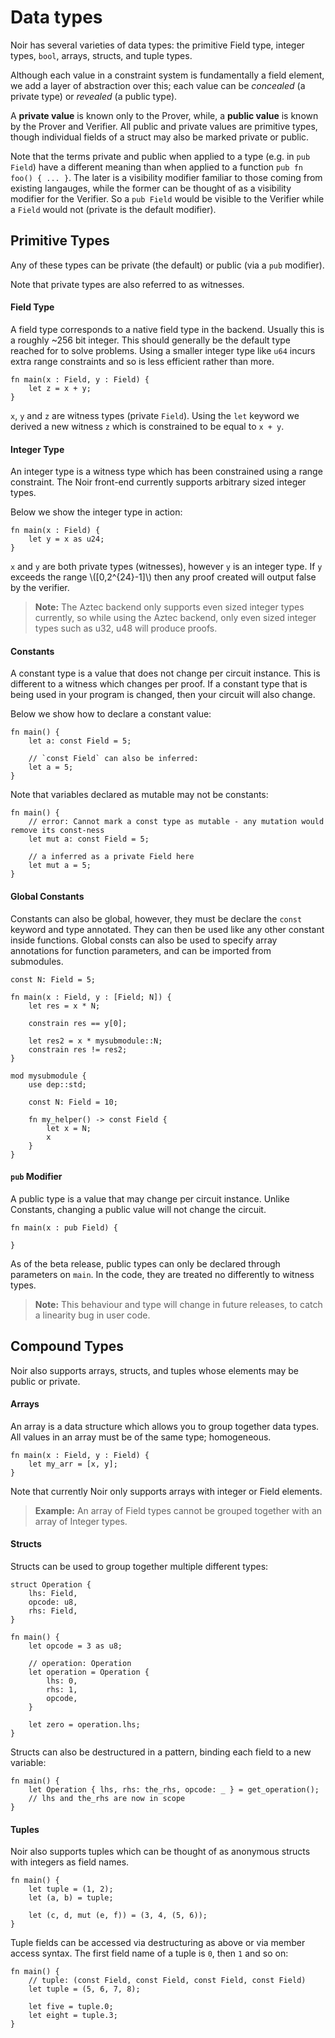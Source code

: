 # Data types

Noir has several varieties of data types: the primitive Field type, integer types, `bool`, arrays, structs, and tuple types.

Although each value in a constraint system is fundamentally a field element, we add a layer of abstraction over this;
each value can be _concealed_ (a private type) or _revealed_ (a public type).

A **private value** is known only to the Prover, while, a **public value** is known by the Prover and Verifier.
All public and private values are primitive types, though individual
fields of a struct may also be marked private or public.

Note that the terms private and public when applied to a type (e.g. in `pub Field`) have a different meaning than when
applied to a function `pub fn foo() { ... }`.
The later is a visibility modifier familiar to those coming from existing
langauges, while the former can be thought of as a visibility modifier for the Verifier.
So a `pub Field` would be visible to the Verifier while a `Field` would not (private is the default modifier).

## Primitive Types

Any of these types can be private (the default) or public (via a `pub` modifier).

Note that private types are also referred to as witnesses.

#### Field Type

A field type corresponds to a native field type in the backend. Usually this is a roughly ~256 bit integer.
This should generally be the default type reached for to solve problems. Using a smaller integer type like `u64` incurs
extra range constraints and so is less efficient rather than more.

```rust,noplaypen
fn main(x : Field, y : Field) {
    let z = x + y;
}
```

`x`, `y` and `z` are witness types (private `Field`). Using the `let` keyword we derived a new witness `z` which is constrained to be equal to `x + y`.

#### Integer Type

An integer type is a witness type which has been constrained using a range constraint.
The Noir front-end currently supports arbitrary sized integer types.

Below we show the integer type in action:

```rust,noplaypen
fn main(x : Field) {
    let y = x as u24;
}
```

`x` and `y` are both private types (witnesses), however `y` is an integer type.
If `y` exceeds the range \\([0,2^{24}-1]\\) then any proof created will output false by the verifier.

> **Note:** The Aztec backend only supports even sized integer types currently, so while using the Aztec backend, only even sized integer types such as u32, u48 will produce proofs.

#### Constants

A constant type is a value that does not change per circuit instance. This is different to a witness which changes per proof.
If a constant type that is being used in your program is changed, then your circuit will also change.

Below we show how to declare a constant value:

```rust,noplaypen
fn main() {
    let a: const Field = 5;

    // `const Field` can also be inferred:
    let a = 5;
}
```

Note that variables declared as mutable may not be constants:

```rust,noplaypen
fn main() {
    // error: Cannot mark a const type as mutable - any mutation would remove its const-ness
    let mut a: const Field = 5;

    // a inferred as a private Field here
    let mut a = 5;
}
```

#### Global Constants

Constants can also be global, however, they must be declare the `const` keyword and type annotated. They can then be used like any other constant inside functions. Global consts can also be used to specify array annotations for function parameters, and can be imported from submodules. 

```rust,noplaypen
const N: Field = 5;

fn main(x : Field, y : [Field; N]) {
    let res = x * N;

    constrain res == y[0];

    let res2 = x * mysubmodule::N;
    constrain res != res2;
}

mod mysubmodule {
    use dep::std;

    const N: Field = 10;

    fn my_helper() -> const Field {
        let x = N;
        x
    }
}
```

#### `pub` Modifier

A public type is a value that may change per circuit instance. Unlike Constants, changing a public value will not change the circuit.

```rust,noplaypen
fn main(x : pub Field) {

}
```

As of the beta release, public types can only be declared through parameters on `main`.
In the code, they are treated no differently to witness types.

> **Note:** This behaviour and type will change in future releases, to catch a linearity bug in user code.

## Compound Types

Noir also supports arrays, structs, and tuples whose elements may be public or private.

#### Arrays

An array is a data structure which allows you to group together data types.
All values in an array must be of the same type; homogeneous.

```rust,noplaypen
fn main(x : Field, y : Field) {
    let my_arr = [x, y];
}
```

Note that currently Noir only supports arrays with integer or Field elements.

> **Example:** An array of Field types cannot be grouped together with an array of Integer types.

#### Structs

Structs can be used to group together multiple different types:

```rust,noplaypen
struct Operation {
    lhs: Field,
    opcode: u8,
    rhs: Field,
}

fn main() {
    let opcode = 3 as u8;

    // operation: Operation
    let operation = Operation {
        lhs: 0,
        rhs: 1,
        opcode,
    }

    let zero = operation.lhs;
}
```

Structs can also be destructured in a pattern, binding each field to a new variable:

```rust,noplaypen
fn main() {
    let Operation { lhs, rhs: the_rhs, opcode: _ } = get_operation();
    // lhs and the_rhs are now in scope
}
```

#### Tuples

Noir also supports tuples which can be thought of as anonymous structs with integers as field names.

```rust,noplaypen
fn main() {
    let tuple = (1, 2);
    let (a, b) = tuple;

    let (c, d, mut (e, f)) = (3, 4, (5, 6));
}
```

Tuple fields can be accessed via destructuring as above or via member access syntax.
The first field name of a tuple is `0`, then `1` and so on:

```
fn main() {
    // tuple: (const Field, const Field, const Field, const Field)
    let tuple = (5, 6, 7, 8);

    let five = tuple.0;
    let eight = tuple.3;
}
```
